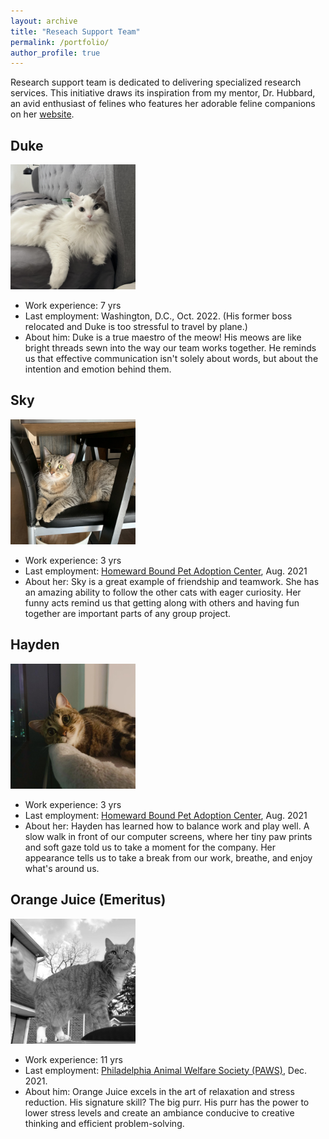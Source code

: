 ```yaml
---
layout: archive
title: "Reseach Support Team"
permalink: /portfolio/
author_profile: true
---
```


Research support team is dedicated to delivering specialized research services. This initiative draws its inspiration from my mentor, Dr. Hubbard, an avid enthusiast of felines who features her adorable feline companions on her [website](https://www.med.upenn.edu/ehr-stats/study-team.html).



## Duke 
<img src='/images/Image_dudud.jpg'
    width="200" 
  height="200" ><br>
  
* Work experience: 7 yrs 
* Last employment: Washington, D.C., Oct. 2022. (His former boss relocated and Duke is too stressful to travel by plane.)
* About him: Duke is a true maestro of the meow! His meows are like bright threads sewn into the way our team works together. He reminds us that effective communication isn't solely about words, but about the intention and emotion behind them.


## Sky
<img src='/images/Image_hui.jpg'
    width="200" 
  height="200" ><br>
  
* Work experience: 3 yrs 
* Last employment: [Homeward Bound Pet Adoption Center](https://www.homewardboundnj.org/), Aug. 2021
* About her: Sky is a great example of friendship and teamwork. She has an amazing ability to follow the other cats with eager curiosity. Her funny acts remind us that getting along with others and having fun together are important parts of any group project.

## Hayden
<img src='/images/Image_ruan.jpg'
    width="200" 
  height="200" ><br>

* Work experience: 3 yrs 
* Last employment: [Homeward Bound Pet Adoption Center](https://www.homewardboundnj.org/), Aug. 2021
* About her: Hayden has learned how to balance work and play well. A slow walk in front of our computer screens, where her tiny paw prints and soft gaze told us to take a moment for the company. Her appearance tells us to take a break from our work, breathe, and enjoy what's around us.

## Orange Juice (Emeritus)
<img src='/images/gray_image.png'
  width="200" 
  height="200" > <br>

* Work experience: 11 yrs 
* Last employment: [Philadelphia Animal Welfare Society (PAWS)](https://phillypaws.org/), Dec. 2021.
* About him: Orange Juice excels in the art of relaxation and stress reduction. His signature skill? The big purr. His purr has the power to lower stress levels and create an ambiance conducive to creative thinking and efficient problem-solving.

